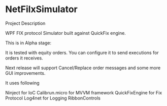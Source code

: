 # NetFilxSimulator
Project Description

WPF FIX protocol Simulator built against QuickFix engine.

This is in Alpha stage:

It is tested with equity orders. You can configure it to send executions for orders it receives.

Next release will support Cancel/Replace order messages and some more GUI improvements.



It uses following

Ninject for IoC
Calibrun.micro for MVVM framework
QuickFixEngine for Fix Protocol
Log4net for Logging
RibbonControls
